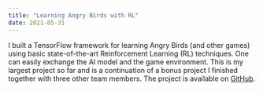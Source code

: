 ```yaml
---
title: "Learning Angry Birds with RL"
date: 2021-05-31
---
```


I built a TensorFlow framework for learning Angry Birds
(and other
games) using basic state-of-the-art Reinforcement
Learning (RL) techniques. One can easily exchange the
AI model and the game environment. This is my largest
project so far and is a continuation of a bonus project
I finished together with three other team members. The
project is available on [GitHub](https://github.com/BluemlJ/AiBirds).
